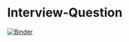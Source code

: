 # Interview-Question

[![Binder](https://mybinder.org/badge_logo.svg)](https://mybinder.org/v2/gh/lcarcamo1526/Interview-Question/master?filepath=Interview.ipynb)
